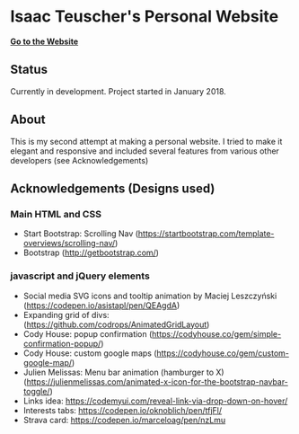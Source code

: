 # Isaac Teuscher's Personal Website

**[Go to the Website](https://iteuscher.github.io/me)**

## Status
Currently in development. Project started in January 2018.

## About
This is my second attempt at making a personal website. I tried to make it elegant and responsive and included several features from various other developers (see Acknowledgements)


## Acknowledgements (Designs used)

### Main HTML and CSS
  - Start Bootstrap: Scrolling Nav (https://startbootstrap.com/template-overviews/scrolling-nav/)
  - Bootstrap (http://getbootstrap.com/)

### javascript and jQuery elements
  - Social media SVG icons and tooltip animation by Maciej Leszczyński (https://codepen.io/asistapl/pen/QEAgdA)
  - Expanding grid of divs: (https://github.com/codrops/AnimatedGridLayout)
  - Cody House: popup confirmation (https://codyhouse.co/gem/simple-confirmation-popup/)
  - Cody House: custom google maps (https://codyhouse.co/gem/custom-google-map/)
  - Julien Melissas: Menu bar animation (hamburger to X)(https://julienmelissas.com/animated-x-icon-for-the-bootstrap-navbar-toggle/)
  - Links idea: https://codemyui.com/reveal-link-via-drop-down-on-hover/
  - Interests tabs: https://codepen.io/oknoblich/pen/tfjFl/
  - Strava card:
  https://codepen.io/marceloag/pen/nzLmu 

